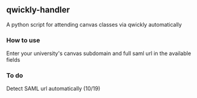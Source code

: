 ## qwickly-handler
A python script for attending canvas classes via qwickly automatically

### How to use
Enter your university's canvas subdomain and full saml url in the available fields <br>

### To do
Detect SAML url automatically (10/19)
